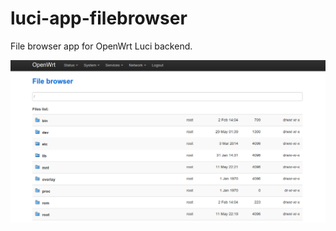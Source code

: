 # luci-app-filebrowser

File browser app for OpenWrt Luci backend.

![Alt text](screenshot.png?raw=true "Screenshot")

